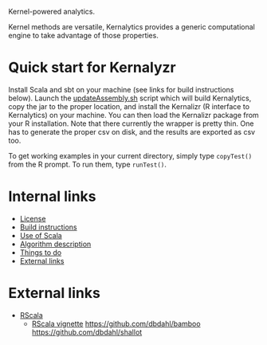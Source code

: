Kernel-powered analytics.

Kernel methods are versatile, Kernalytics provides a generic computational engine to take advantage of those properties.

# Quick start for Kernalyzr

Install Scala and sbt on your machine (see links for build instructions below). Launch the [updateAssembly.sh](updateAssembly.sh) script which will build Kernalytics, copy the jar to the proper location, and install the Kernalizr (R interface to Kernalytics) on your machine. You can then load the Kernalizr package from your R installation.  Note that there currently the wrapper is pretty thin. One has to generate the proper csv on disk, and the results are exported as csv too.

To get working examples in your current directory, simply type `copyTest()` from the R prompt. To run them, type `runTest()`.

# Internal links

- [License](LICENSE)
- [Build instructions](kernalytics/doc/build.md)
- [Use of Scala](kernalytics/doc/scala.md)
- [Algorithm description](kernalytics/doc/algoDesc.md)
- [Things to do](TODO.md)
- [External links](kernalytics/doc/links.md)

# External links

- [RScala](https://github.com/dbdahl/rscala)
    - [RScala vignette](https://dahl.byu.edu/public/rscala/rscala.pdf)
https://github.com/dbdahl/bamboo
https://github.com/dbdahl/shallot
